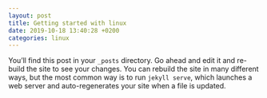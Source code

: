 ```yaml
---
layout: post
title: Getting started with linux
date: 2019-10-18 13:40:28 +0200
categories: linux
---
```

You’ll find this post in your `_posts` directory. Go ahead and edit it and re-build the site to see your changes. You can rebuild the site in many different ways, but the most common way is to run `jekyll serve`, which launches a web server and auto-regenerates your site when a file is updated.
